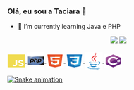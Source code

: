 ### Olá, eu sou a Taciara 👋

- 🌱 I’m currently learning Java e PHP

<div align="center">
  <a href="https://github.com/TaciAlves">
  <img height="167em" src="https://github-readme-stats.vercel.app/api?username=TaciAlves&show_icons=true&theme=tokyonight&include_all_commits=true&count_private=true"/>
  <img height="160em" src="https://github-readme-stats.vercel.app/api/top-langs/?username=TaciAlves&layout=compact&langs_count=7&theme=tokyonight"/>
</div>
  <div style="display: inline_block"><br>
  <img align="center" alt="Taci-Js" height="30" width="40" src="https://raw.githubusercontent.com/devicons/devicon/master/icons/javascript/javascript-plain.svg">
  <img align="center" alt="Taci-PHP" height="40" width="40" src="https://github.com/devicons/devicon/blob/master/icons/php/php-original.svg">
  <img align="center" alt="Taci-HTML" height="30" width="40" src="https://raw.githubusercontent.com/devicons/devicon/master/icons/html5/html5-original.svg">
  <img align="center" alt="Taci-CSS" height="30" width="40" src="https://raw.githubusercontent.com/devicons/devicon/master/icons/css3/css3-original.svg">
  <img align="center" alt="Taci-Java" height="40" width="40" src="https://github.com/devicons/devicon/blob/master/icons/java/java-original.svg">
  <img align="center" alt="Taci-Csharp" height="30" width="40" src="https://raw.githubusercontent.com/devicons/devicon/master/icons/csharp/csharp-original.svg">
</div>
  
![Snake animation](https://github.com/TaciAlves/tacialves/blob/output/github-contribution-grid-snake.svg)
 
